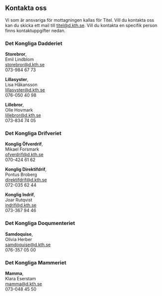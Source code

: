 ## Kontakta oss

Vi som är ansvariga för mottagningen kallas för Titel. Vill du kontakta oss kan du skicka ett mail till [titel@d.kth.se](mailto:titel@d.kth.se). Vill du kontakta en specifik person finns kontaktuppgifter nedan.


### Det Kongliga Dadderiet 
**Storebror**, <br />
Emil Lindblom<br />
[storebror@d.kth.se](mailto:storebror@d.kth.se)<br />
073-984 67 73

**Lillasyster**, <br />
Lisa Håkansson<br />
[lillasyster@d.kth.se](mailto:lillasyster@d.kth.se)<br />
076-050 40 98

**Lillebror**, <br />
Olle Hovmark<br />
[lillebror@d.kth.se](mailto:lillebror@d.kth.se)<br />
073-834 74 05 

### Det Kongliga Drifveriet
**Konglig Öfverdrif**, <br />
Mikael Forsmark<br />
[ofverdrif@d.kth.se](mailto:ofverdrif@d.kth.se)<br />
070-424 61 62

**Konglig Direktifdrif**, <br />
Pontus Broberg <br />
[direktifdrif@d.kth.se](mailto:direktifdrif@d.kth.se)<br />
072-035 62 44

**Konglig Indrif**, <br />
Joar Rutqvist<br />
[indrif@d.kth.se](mailto:indrif@d.kth.se)<br />
073-367 94 46 

### Det Kongliga Doqumenteriet
**Samdoquise**, <br />
Olivia Herber<br />
[samdoquise@d.kth.se](mailto:samdoquise@d.kth.se)<br />
076-357 05 00

### Det Kongliga Mammeriet
**Mamma**, <br />
Klara Eserstam<br />
[mamma@d.kth.se](mailto:mamma@d.kth.se)<br />
073-048 45 50 

